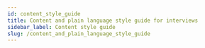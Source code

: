 ```yaml
---
id: content_style_guide
title: Content and plain language style guide for interviews
sidebar_label: Content style guide
slug: /content_and_plain_language_style_guide
---
```


<!-- original: https://docs.google.com/document/d/1B-_6A5OKZ0b3s8z2S14KdRQsK7ga4nmjjthJiaZMiB8/edit#heading=h.cvtj6d8ezh8x -->

